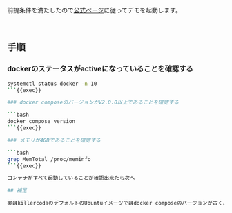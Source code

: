 前提条件を満たしたので[公式ページ](https://opentelemetry.io/docs/demo/docker-deployment/)に従ってデモを起動します。

<br>

## 手順

### dockerのステータスがactiveになっていることを確認する

```bash
systemctl status docker -n 10
```{{exec}}

### docker composeのバージョンがV2.0.0以上であることを確認する

```bash
docker compose version
```{{exec}}

### メモリが4GBであることを確認する

```bash
grep MemTotal /proc/meminfo
```{{exec}}

コンテナがすべて起動していることが確認出来たら次へ

## 補足

実はkillercodaのデフォルトのUbuntuイメージではdocker composeのバージョンが古く、起動時にスクリプトでインストールしている。